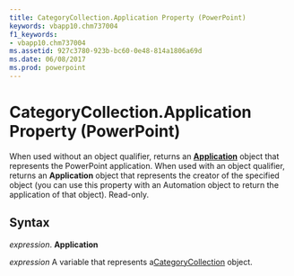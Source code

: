 ```yaml
---
title: CategoryCollection.Application Property (PowerPoint)
keywords: vbapp10.chm737004
f1_keywords:
- vbapp10.chm737004
ms.assetid: 927c3780-923b-bc60-0e48-814a1806a69d
ms.date: 06/08/2017
ms.prod: powerpoint
---
```



# CategoryCollection.Application Property (PowerPoint)

When used without an object qualifier, returns an **[Application](application-object-powerpoint.md)** object that represents the PowerPoint application. When used with an object qualifier, returns an **Application** object that represents the creator of the specified object (you can use this property with an Automation object to return the application of that object). Read-only.


## Syntax

 _expression_. **Application**

 _expression_ A variable that represents a[CategoryCollection](categorycollection-object-powerpoint.md) object.


